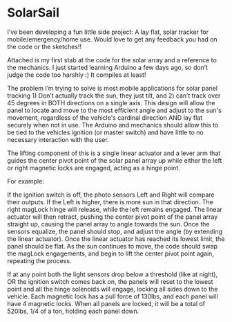 # SolarSail

I’ve been developing a fun little side project: A lay flat, solar tracker for mobile/emergency/home use. Would love to get any feedback you had on the code or the sketches!!

Attached is my first stab at the code for the solar array and a reference to the mechanics. I just started learning Arduino a few days ago, so don’t judge the code too harshly :) It compiles at least!

The problem I’m trying to solve is most mobile applications for solar panel tracking 1) Don’t actually track the sun, they just tilt, and 2) can’t track over 45 degrees in BOTH directions on a single axis. This design will allow the panel to locate and move to the most efficient angle and adjust to the sun's movement, regardless of the vehicle's cardinal direction AND lay flat securely when not in use. The Arduino and mechanics should allow this to be tied to the vehicles ignition (or master switch) and have little to no necessary interaction with the user.

The lifting component of this is a single linear actuator and a lever arm that guides the center pivot point of the solar panel array up while either the left or right magnetic locks are engaged, acting as a hinge point. 

For example:

If the ignition switch is off, the photo sensors Left and Right will compare their outputs. If the Left is higher, there is more sun in that direction. The right magLock hinge will release, while the left remains engaged. The linear actuator will then retract, pushing the center pivot point of the panel array straight up, causing the panel array to angle towards the sun. Once the sensors equalize, the panel should stop, and adjust the angle (by extending the linear actuator). Once the linear actuator has reached its lowest limit, the panel should be flat. As the sun continues to move, the code should swap the magLock engagements, and begin to lift the center pivot point again, repeating the process.

If at any point both the light sensors drop below a threshold (like at night), OR the ignition switch comes back on, the panels will reset to the lowest point and all the hinge solenoids will engage, locking all sides down to the vehicle. Each magnetic lock has a pull force of 130lbs, and each panel will have 4 magnetic locks. When all panels are locked, it will be a total of 520lbs, 1/4 of a ton, holding each panel down.
